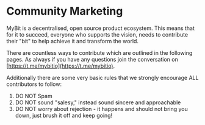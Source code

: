 # Community Marketing

MyBit is a decentralised, open source product ecosystem. This means that for it to succeed, everyone who supports the vision, needs to contribute their "bit" to help achieve it and transform the world. 

There are countless ways to contribute which are outlined in the following pages. As always if you have any questions join the conversation on [https://t.me/mybitio](https://t.me/mybitio). 

Additionally there are some very basic rules that we strongly encourage ALL contributors to follow:

1. DO NOT Spam
2. DO NOT sound "salesy," instead sound sincere and approachable
3. DO NOT worry about rejection - it happens and should not bring you down, just brush it off and keep going!

